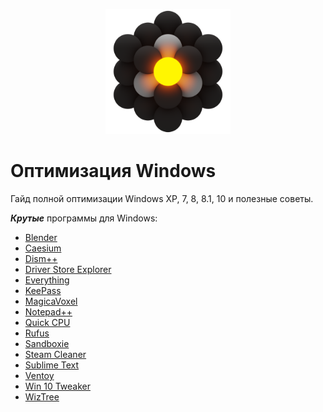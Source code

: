 
<p align="center">
  <img src="./img/Ultilites.png" alt="image" width="200"/>
</p>

# Оптимизация Windows
Гайд полной оптимизации Windows XP, 7, 8, 8.1, 10 и полезные советы.

***Крутые*** программы для Windows:
- [Blender](https://www.blender.org/)
- [Caesium](https://saerasoft.com/caesium/)
- [Dism++](https://www.chuyu.me/ru/index.html)
- [Driver Store Explorer](https://github.com/lostindark/DriverStoreExplorer)
- [Everything](https://www.voidtools.com/ru-ru/)
- [KeePass](https://keepass.info/)
- [MagicaVoxel](https://ephtracy.github.io/)
- [Notepad++](https://notepad-plus-plus.org/)
- [Quick CPU](https://www.coderbag.com/product/quickcpu)
- [Rufus](https://rufus.ie/)
- [Sandboxie](https://github.com/sandboxie/sandboxie)
- [Steam Cleaner](https://github.com/Codeusa/SteamCleaner)
- [Sublime Text](https://www.sublimetext.com/)
- [Ventoy](https://github.com/ventoy/Ventoy)
- [Win 10 Tweaker](https://win10tweaker.pro/)
- [WizTree](https://wiztreefree.com/)
